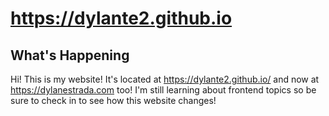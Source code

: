 # https://dylante2.github.io
## What's Happening
Hi!  This is my website!  It's located at https://dylante2.github.io/ and now at https://dylanestrada.com too!
I'm still learning about frontend topics so be sure to check in to see how this website changes!
